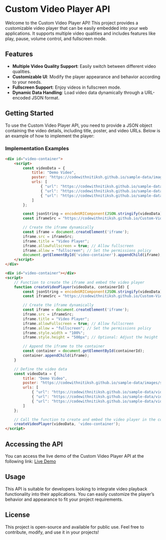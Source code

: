 # Custom Video Player API

Welcome to the Custom Video Player API! This project provides a customizable video player that can be easily embedded into your web applications. It supports multiple video qualities and includes features like play, pause, volume control, and fullscreen mode.

## Features

- **Multiple Video Quality Support**: Easily switch between different video qualities.
- **Customizable UI**: Modify the player appearance and behavior according to your needs.
- **Fullscreen Support**: Enjoy videos in fullscreen mode.
- **Dynamic Data Handling**: Load video data dynamically through a URL-encoded JSON format.

## Getting Started

To use the Custom Video Player API, you need to provide a JSON object containing the video details, including title, poster, and video URLs. Below is an example of how to implement the player:

### Implementation Examples

```html
<div id="video-container">
    <script>
        const videoData = {
            title: "Demo Video",
            poster: "https://codewithnitiksh.github.io/sample-data/images/spider-man-no-way-home-u7sd6vs76v.webp", // Replace with your poster URL
            urls: [
                { "url": "https://codewithnitiksh.github.io/sample-data/videos/3195394-sd_640_360_25fps.mp4", "quality": "360p" },
                { "url": "https://codewithnitiksh.github.io/sample-data/videos/Happiness(240p).mp4", "quality": "240p" },
                { "url": "https://codewithnitiksh.github.io/sample-data/videos/Happiness(144p).mp4", "quality": "144p" }
            ]
        };

        const jsonString = encodeURIComponent(JSON.stringify(videoData));
        const iframeSrc = "https://codewithnitiksh.github.io/Custom-Video-Player-API/?data=" + jsonString;

        // Create the iframe dynamically
        const iframe = document.createElement('iframe');
        iframe.src = iframeSrc;
        iframe.title = "Video Player";
        iframe.allowFullscreen = true; // Allow fullscreen
        iframe.allow = "fullscreen"; // Set the permissions policy
        document.getElementById('video-container').appendChild(iframe);
    </script>
</div>
```
```html
<div id="video-container"></div>
<script>
    // Function to create the iframe and embed the video player
    function createVideoPlayer(videoData, containerId) {
        const jsonString = encodeURIComponent(JSON.stringify(videoData));
        const iframeSrc = "https://codewithnitiksh.github.io/Custom-Video-Player-API/?data=" + jsonString;

        // Create the iframe dynamically
        const iframe = document.createElement('iframe');
        iframe.src = iframeSrc;
        iframe.title = "Video Player";
        iframe.allowFullscreen = true; // Allow fullscreen
        iframe.allow = "fullscreen"; // Set the permissions policy
        iframe.style.width = "100%";
        iframe.style.height = "500px"; // Optional: Adjust the height

        // Append the iframe to the container
        const container = document.getElementById(containerId);
        container.appendChild(iframe);
    }

    // Define the video data
    const videoData = {
        title: "Demo Video",
        poster: "https://codewithnitiksh.github.io/sample-data/images/spider-man-no-way-home-u7sd6vs76v.webp",
        urls: [
            { "url": "https://codewithnitiksh.github.io/sample-data/videos/3195394-sd_640_360_25fps.mp4", "quality": "360p" },
            { "url": "https://codewithnitiksh.github.io/sample-data/videos/Happiness(240p).mp4", "quality": "240p" },
            { "url": "https://codewithnitiksh.github.io/sample-data/videos/Happiness(144p).mp4", "quality": "144p" }
        ]
    };

    // Call the function to create and embed the video player in the container
    createVideoPlayer(videoData, 'video-container');
</script>
```


## Accessing the API

You can access the live demo of the Custom Video Player API at the following link:
[Live Demo](https://codewithnitiksh.github.io/Custom-Video-Player-API/)

## Usage

This API is suitable for developers looking to integrate video playback functionality into their applications. You can easily customize the player’s behavior and appearance to fit your project requirements.

## License

This project is open-source and available for public use. Feel free to contribute, modify, and use it in your projects!
